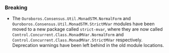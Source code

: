 <!--
A new scriv changelog fragment.

Uncomment the section that is right (remove the HTML comment wrapper).
-->

<!--
### Patch

- A bullet item for the Patch category.

-->
<!--
### Non-Breaking

- A bullet item for the Non-Breaking category.

-->
### Breaking

- The `Ouroboros.Consensus.Util.MonadSTM.NormalForm` and
  `Ouroboros.Consensus.Util.MonadSTM.StrictMVar` modules have been moved to a
  new package called `strict-mvar`, where they are now called
  `Control.Concurrent.Class.MonadMVar.NormalForm` and
  `Control.Concurrent.Class.MonadMVar.StrictMVar` respectively. Deprecation
  warnings have been left behind in the old module locations.

